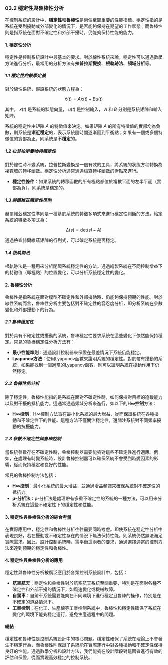 ### 03.2 穩定性與魯棒性分析

在控制系統的設計中，**穩定性**和**魯棒性**是兩個至關重要的性能指標。穩定性指的是系統在受到擾動或外部變化的情況下，是否能夠保持在期望的工作狀態；而魯棒性則是指系統在面對不確定性和外部干擾時，仍能夠保持性能的能力。

#### 1. 穩定性分析

穩定性是控制系統設計中最基本的要求。對於線性系統來說，穩定性可以通過數學方法進行分析，最常用的分析方法有**拉普拉斯變換**、**根軌跡法**、**頻域分析**等。

##### 1.1 穩定性的數學定義

對於線性系統，假設系統的狀態方程為：

```math
\dot{x}(t) = Ax(t) + Bu(t)
```

其中， $`x(t)`$  是系統的狀態向量， $`u(t)`$  是控制輸入， $`A`$  和  $`B`$  分別是系統矩陣和輸入矩陣。

系統的穩定性由矩陣  $`A`$  的特徵值來決定。如果矩陣  $`A`$  的所有特徵值的實部均為負數，則系統是**漸近穩定**的，表示系統隨時間逐漸回到平衡點；如果有一個或多個特徵值的實部為正，則系統是**不穩定**的。

##### 1.2 拉普拉斯變換與穩定性

對於線性時不變系統，拉普拉斯變換是一個有效的工具，將系統的狀態方程轉換為複數域的轉移函數。穩定性分析通常通過檢查轉移函數的極點來進行。

- **穩定性條件**：如果系統的轉移函數的所有極點都位於複數平面的左半平面（實部為負），則系統是穩定的。

##### 1.3 赫爾維茲穩定性準則

赫爾維茲穩定性準則是一種基於系統的特徵多項式來進行穩定性判斷的方法。給定系統的特徵多項式為：

```math
\Delta(s) = \text{det}(sI - A)
```

通過檢查赫爾維茲矩陣的行列式，可以確定系統是否穩定。

##### 1.4 根軌跡法

根軌跡法是一種用來分析閉環系統穩定性的方法。通過繪製系統在不同控制增益下的特徵值（即極點）的位置變化，可以分析系統穩定性的變化。

#### 2. 魯棒性分析

魯棒性是指系統在面對模型不確定性和外部擾動時，仍能夠保持預期的性能。對於線性系統而言，魯棒性分析主要包括對不確定性的容忍度分析，即分析系統在參數變化和外部擾動下的行為。

##### 2.1 魯棒穩定性

對於具有不確定性或擾動的系統，魯棒穩定性要求系統在這些變化下依然能保持穩定。常見的魯棒穩定性分析方法有：

- **最小性能準則**：通過設計控制器來保證在最差情況下系統仍能穩定。
- **Lyapunov方法**：使用Lyapunov函數來證明系統的穩定性。對於帶有擾動的系統，如果能找到一個適當的Lyapunov函數，則可以證明系統在擾動作用下仍然穩定。

##### 2.2 魯棒性能分析

除了穩定性，魯棒性能指的是系統在面對不確定性時，如何保持對目標的追蹤能力以及對干擾的抵抗能力。這通常通過頻域分析來進行，如以下的**H∞控制**方法：

- **H∞控制**：H∞控制方法旨在最小化系統的最大增益，從而保證系統在各種擾動和不確定性下的性能。這種方法不僅關注穩定性，還關注系統對不同頻率擾動的抗擾能力。

##### 2.3 參數不確定性與魯棒控制

當系統參數存在不確定性時，魯棒控制器需要能夠對這些不確定性進行適應。例如，在處理有時變系統時，設計魯棒控制器可以確保系統不會受到時變因素的影響，從而保持穩定和良好的性能。

常見的魯棒控制方法包括：
- **H∞控制**：最小化系統的最大增益，並通過增益頻譜來確保系統對不確定性的抵抗力。
- **μ-分析法**：μ-分析法是處理帶有多重不確定性的系統的一種方法，可以用來分析系統在這些不確定性下的穩定性和性能。

#### 3. 穩定性與魯棒性分析的綜合考量

在實際應用中，穩定性和魯棒性分析往往需要同時考慮。即使系統在穩定性分析中表現良好，若在擾動或不確定性存在的情況下無法保持性能，則系統仍然無法滿足實際需求。因此，設計控制系統時，需平衡這兩者的要求，通過選擇適當的控制方法來達到預期的穩定性和魯棒性。

#### 4. 穩定性與魯棒性分析的應用

穩定性與魯棒性分析被廣泛應用於各類控制系統設計中，包括：

- **航空航天**：穩定性和魯棒性對於航空航天系統至關重要，特別是在面對各種不確定性和外部干擾的情況下，如風速變化或機械故障。
- **自駕車**：自駕車系統需要能夠在不同環境下進行穩定且魯棒的操作，特別是在不確定的道路情況下。
- **工業控制**：在化工、生產線等工業控制系統中，魯棒性和穩定性確保了系統在變化的環境下能夠穩定運行，避免生產過程中的問題。

#### 總結

穩定性和魯棒性是控制系統設計中的核心問題。穩定性確保了系統在理論上不會發生不穩定行為，而魯棒性則保證了系統能在實際運行中對各種擾動和不確定性保持良好的性能。通過數學分析和設計方法，我們能夠在設計階段對這兩者進行有效的評估和保證，從而實現高效穩定的控制系統。